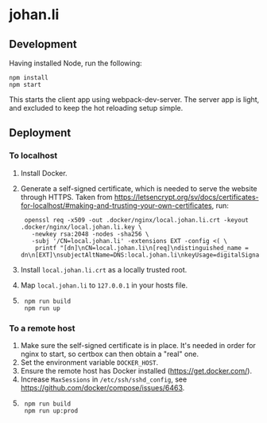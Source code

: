 # johan.li

## Development

Having installed Node, run the following:

```
npm install
npm start
```

This starts the client app using webpack-dev-server. The server app is light, and excluded to keep the
hot reloading setup simple.

## Deployment

### To localhost

1. Install Docker.
2. Generate a self-signed certificate, which is needed to serve the website through HTTPS.
Taken from https://letsencrypt.org/sv/docs/certificates-for-localhost/#making-and-trusting-your-own-certificates,
run:

        openssl req -x509 -out .docker/nginx/local.johan.li.crt -keyout .docker/nginx/local.johan.li.key \
          -newkey rsa:2048 -nodes -sha256 \
          -subj '/CN=local.johan.li' -extensions EXT -config <( \
           printf "[dn]\nCN=local.johan.li\n[req]\ndistinguished_name = dn\n[EXT]\nsubjectAltName=DNS:local.johan.li\nkeyUsage=digitalSignature\nextendedKeyUsage=serverAuth")

3. Install `local.johan.li.crt` as a locally trusted root.
4. Map `local.johan.li` to `127.0.0.1` in your hosts file.
5.
        npm run build
        npm run up

### To a remote host

1. Make sure the self-signed certificate is in place. It's needed in order for nginx to start, so certbox
can then obtain a "real" one.
2. Set the environment variable `DOCKER_HOST`.
3. Ensure the remote host has Docker installed (https://get.docker.com/).
4. Increase `MaxSessions` in `/etc/ssh/sshd_config`, see https://github.com/docker/compose/issues/6463.
5.
        npm run build
        npm run up:prod
